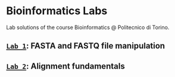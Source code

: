 # Bioinformatics Labs
Lab solutions of the course Bioinformatics @ Politecnico di Torino. 
## [`Lab 1`](./lab1): FASTA and FASTQ file manipulation 

## [`Lab 2`](./lab2): Alignment fundamentals
